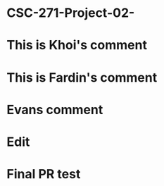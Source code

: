 # CSC-271-Project-02-

# This is Khoi's comment
# This is Fardin's comment
# Evans comment
# Edit
# Final PR test
